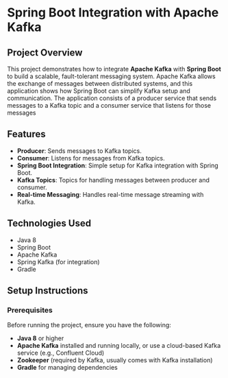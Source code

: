 # Spring Boot Integration with Apache Kafka

## Project Overview
This project demonstrates how to integrate **Apache Kafka** with **Spring Boot** to build a scalable, fault-tolerant messaging system. Apache Kafka allows the exchange of messages between distributed systems, and this application shows how Spring Boot can simplify Kafka setup and communication. The application consists of a producer service that sends messages to a Kafka topic and a consumer service that listens for those messages

## Features
- **Producer**: Sends messages to Kafka topics.
- **Consumer**: Listens for messages from Kafka topics.
- **Spring Boot Integration**: Simple setup for Kafka integration with Spring Boot.
- **Kafka Topics**: Topics for handling messages between producer and consumer.
- **Real-time Messaging**: Handles real-time message streaming with Kafka.

## Technologies Used
- Java 8
- Spring Boot
- Apache Kafka
- Spring Kafka (for integration)
- Gradle

## Setup Instructions

### Prerequisites
Before running the project, ensure you have the following:
- **Java 8** or higher
- **Apache Kafka** installed and running locally, or use a cloud-based Kafka service (e.g., Confluent Cloud)
- **Zookeeper** (required by Kafka, usually comes with Kafka installation)
- **Gradle** for managing dependencies



